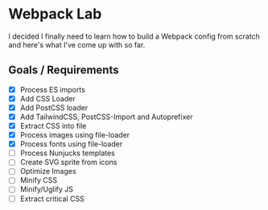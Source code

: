 # Webpack Lab

I decided I finally need to learn how to  build a Webpack config from scratch and here's what I've come up with so far.

## Goals / Requirements

- [x] Process ES imports
- [x] Add CSS Loader
- [x] Add PostCSS loader
- [x] Add TailwindCSS, PostCSS-Import and Autoprefixer
- [x] Extract CSS into file
- [x] Process images using file-loader
- [x] Process fonts using file-loader
- [ ] Process Nunjucks templates
- [ ] Create SVG sprite from icons
- [ ] Optimize Images
- [ ] Minify CSS
- [ ] Minify/Uglify JS
- [ ] Extract critical CSS
